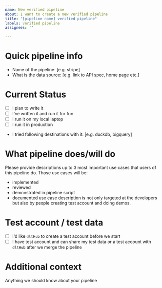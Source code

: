 ```yaml
---
name: New verified pipeline
about: I want to create a new verified pipeline
title: "[pipeline name] verified pipeline"
labels: verified pipeline
assignees: ''

---
```


# Quick pipeline info
- Name of the pipeline: [e.g. stripe]
- What is the data source: [e.g. link to API spec, home page etc.]

# Current Status
- [ ] I plan to write it
- [ ] I've written it and run it for fun
- [ ] I run it on my local laptop
- [ ] I run it in production
- I tried following destinations with it: [e.g. duckdb, bigquery]


# What pipeline does/will do
Please provide descriptions up to 3 most important use cases that users of this pipeline do. Those use cases will be:
- implemented
- reviewed
- demonstrated in pipeline script
- documented
use case description is not only targeted at the developers but also by people creating test account and doing demos.

# Test account / test data
- [ ] I'd like `dltHub` to create a test account before we start
- [ ] I have test account and can share my test data or a test account with `dltHub` after we merge the pipeline

# Additional context
Anything we should know about your pipeline